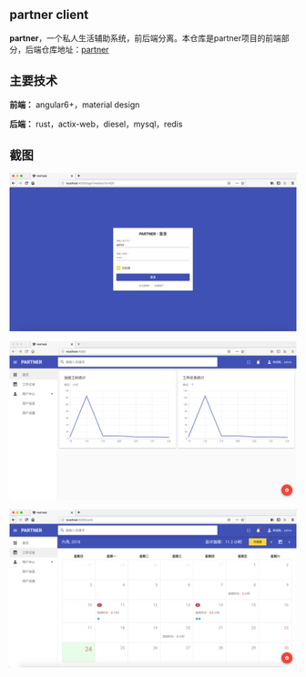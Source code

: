## partner client

**partner**，一个私人生活辅助系统，前后端分离。本仓库是partner项目的前端部分，后端仓库地址：[partner](https://github.com/yinyanlv/partner) 

## 主要技术

**前端：** angular6+，material design

**后端：** rust，actix-web，diesel，mysql，redis

## 截图

![登录页](screenshots/1@2x.png)

![首页](screenshots/2@2x.png)

![工作记录](screenshots/3@2x.png)